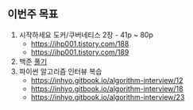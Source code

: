## 이번주 목표

1. 시작하세요 도커/쿠버네티스 2장 - 41p ~ 80p
   * https://ihp001.tistory.com/188
   * https://ihp001.tistory.com/189
2. 백준 [풀기](https://github.com/PARKINHYO/Algorithm/commits/master)
3. 파이썬 알고리즘 인터뷰 복습
   * https://inhyo.gitbook.io/algorithm-interview/12
   * https://inhyo.gitbook.io/algorithm-interview/18
   * https://inhyo.gitbook.io/algorithm-interview/23